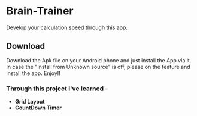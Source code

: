 # Brain-Trainer
Develop your calculation speed through this app.


## Download
Download the Apk file on your Android phone and just install the App via it. In case the "Install from Unknown source" is off, please on the feature and install the app. Enjoy!!

### Through this project I've learned -
* **Grid Layout**
* **CountDown Timer**

